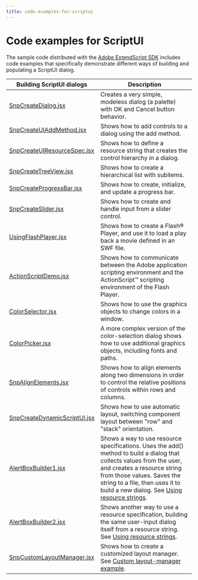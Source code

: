 ```yaml
---
title: code-examples-for-scriptui
---
```

# Code examples for ScriptUI

The sample code distributed with the [Adobe ExtendScript SDK](https://github.com/Adobe-CEP/CEP-Resources/tree/master/ExtendScript-Toolkit) includes code examples that specifically demonstrate different ways of building and populating a ScriptUI dialog.

| Building ScriptUI dialogs | Description |
| --- | --- |
| [SnpCreateDialog.jsx](https://github.com/Adobe-CEP/CEP-Resources/blob/master/ExtendScript-Toolkit/Samples/javascript/SnpCreateDialog.jsx) | Creates a very simple, modeless dialog (a palette) with OK and Cancel button behavior. |
| [SnpCreateUIAddMethod.jsx](https://github.com/Adobe-CEP/CEP-Resources/blob/master/ExtendScript-Toolkit/Samples/javascript/SnpCreateUIAddMethod.jsx) | Shows how to add controls to a dialog using the add method. |
| [SnpCreateUIResourceSpec.jsx](https://github.com/Adobe-CEP/CEP-Resources/blob/master/ExtendScript-Toolkit/Samples/javascript/SnpCreateUIResourceSpec.jsx) | Shows how to define a resource string that creates the control hierarchy in a dialog. |
| [SnpCreateTreeView.jsx](https://github.com/Adobe-CEP/CEP-Resources/blob/master/ExtendScript-Toolkit/Samples/javascript/SnpCreateTreeView.jsx) | Shows how to create a hierarchical list with subitems. |
| [SnpCreateProgressBar.jsx](https://github.com/Adobe-CEP/CEP-Resources/blob/master/ExtendScript-Toolkit/Samples/javascript/SnpCreateProgressBar.jsx) | Shows how to create, initialize, and update a progress bar. |
| [SnpCreateSlider.jsx](https://github.com/Adobe-CEP/CEP-Resources/blob/master/ExtendScript-Toolkit/Samples/javascript/SnpCreateSlider.jsx) | Shows how to create and handle input from a slider control. |
| [UsingFlashPlayer.jsx](https://github.com/Adobe-CEP/CEP-Resources/blob/master/ExtendScript-Toolkit/Samples/javascript/UsingFlashPlayer.jsx) | Shows how to create a Flash® Player, and use it to load a play back a movie defined in an SWF file. |
| [ActionScriptDemo.jsx](https://github.com/Adobe-CEP/CEP-Resources/blob/master/ExtendScript-Toolkit/Samples/javascript/ActionScriptDemo.jsx) | Shows how to communicate between the Adobe application scripting environment and the ActionScript™ scripting environment of the Flash Player. |
| [ColorSelector.jsx](https://github.com/Adobe-CEP/CEP-Resources/blob/master/ExtendScript-Toolkit/Samples/javascript/ColorSelector.jsx) | Shows how to use the graphics objects to change colors in a window. |
| [ColorPicker.jsx](https://github.com/Adobe-CEP/CEP-Resources/blob/master/ExtendScript-Toolkit/Samples/javascript/ColorPicker.jsx) | A more complex version of the color-selection dialog shows how to use additional graphics objects, including fonts and paths. |
| [SnpAlignElements.jsx](https://github.com/Adobe-CEP/CEP-Resources/blob/master/ExtendScript-Toolkit/Samples/javascript/SnpAlignElements.jsx) | Shows how to align elements along two dimensions in order to control the relative positions of controls within rows and columns. |
| [SnpCreateDynamicScriptUI.jsx](https://github.com/Adobe-CEP/CEP-Resources/blob/master/ExtendScript-Toolkit/Samples/javascript/SnpCreateDynamicScriptUI.jsx) | Shows how to use automatic layout, switching component layout between "row" and "stack" orientation. |
| [AlertBoxBuilder1.jsx](https://github.com/Adobe-CEP/CEP-Resources/blob/master/ExtendScript-Toolkit/Samples/javascript/AlertBoxBuilder1.jsx) | Shows a way to use resource specifications. Uses the add() method to build a dialog that collects values from the user, and creates a resource string from those values. Saves the string to a file, then uses it to build a new dialog. See [Using resource strings](../resource-specifications#using-resource-strings). |
| [AlertBoxBuilder2.jsx](https://github.com/Adobe-CEP/CEP-Resources/blob/master/ExtendScript-Toolkit/Samples/javascript/AlertBoxBuilder2.jsx) | Shows another way to use a resource specification, building the same user-input dialog itself from a resource string. See [Using resource strings](../resource-specifications#using-resource-strings). |
| [SnpCustomLayoutManager.jsx](https://github.com/Adobe-CEP/CEP-Resources/blob/master/ExtendScript-Toolkit/Samples/javascript/SnpCustomLayoutManager.jsx) | Shows how to create a customized layout manager. See [Custom layout-manager example](../automatic-layout#custom-layout-manager-example). |
